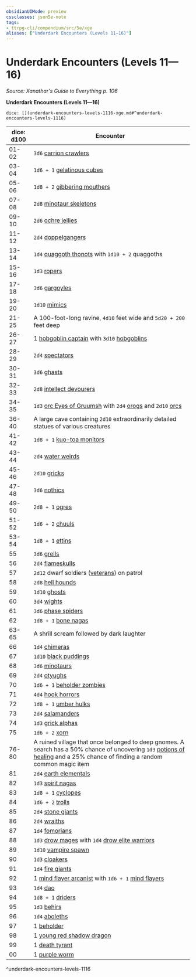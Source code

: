 ```yaml
---
obsidianUIMode: preview
cssclasses: json5e-note
tags:
- ttrpg-cli/compendium/src/5e/xge
aliases: ["Underdark Encounters (Levels 11—16)"]
---
```

# Underdark Encounters (Levels 11—16)
*Source: Xanathar's Guide to Everything p. 106* 

**Underdark Encounters (Levels 11—16)**

`dice: [](underdark-encounters-levels-1116-xge.md#^underdark-encounters-levels-1116)`

| dice: d100 | Encounter |
|------------|-----------|
| 01-02 | `3d6` [carrion crawlers](2-Mechanics/CLI/bestiary/monstrosity/carrion-crawler-xmm.md) |
| 03-04 | `1d6 + 1` [gelatinous cubes](2-Mechanics/CLI/bestiary/ooze/gelatinous-cube-xmm.md) |
| 05-06 | `1d8 + 2` [gibbering mouthers](2-Mechanics/CLI/bestiary/aberration/gibbering-mouther-xmm.md) |
| 07-08 | `2d8` [minotaur skeletons](2-Mechanics/CLI/bestiary/undead/minotaur-skeleton-xmm.md) |
| 09-10 | `2d6` [ochre jellies](2-Mechanics/CLI/bestiary/ooze/ochre-jelly-xmm.md) |
| 11-12 | `2d4` [doppelgangers](2-Mechanics/CLI/bestiary/monstrosity/doppelganger-xmm.md) |
| 13-14 | `1d4` [quaggoth thonots](2-Mechanics/CLI/bestiary/monstrosity/quaggoth-thonot-xmm.md) with `1d10 + 2` quaggoths |
| 15-16 | `1d3` [ropers](2-Mechanics/CLI/bestiary/aberration/roper-xmm.md) |
| 17-18 | `3d6` [gargoyles](2-Mechanics/CLI/bestiary/elemental/gargoyle-xmm.md) |
| 19-20 | `1d10` [mimics](2-Mechanics/CLI/bestiary/monstrosity/mimic-xmm.md) |
| 21-25 | A 100-foot-long ravine, `4d10` feet wide and `5d20 + 200` feet deep |
| 26-27 | 1 [hobgoblin captain](2-Mechanics/CLI/bestiary/fey/hobgoblin-captain-xmm.md) with `3d10` [hobgoblins](2-Mechanics/CLI/bestiary/fey/hobgoblin-warrior-xmm.md) |
| 28-29 | `2d4` [spectators](2-Mechanics/CLI/bestiary/aberration/spectator-xmm.md) |
| 30-31 | `3d6` [ghasts](2-Mechanics/CLI/bestiary/undead/ghast-xmm.md) |
| 32-33 | `2d8` [intellect devourers](2-Mechanics/CLI/bestiary/aberration/intellect-devourer-xmm.md) |
| 34-35 | `1d3` [orc Eyes of Gruumsh](2-Mechanics/CLI/bestiary/humanoid/cultist-fanatic-xmm.md) with `2d4` [orogs](2-Mechanics/CLI/bestiary/humanoid/berserker-xmm.md) and `2d10` [orcs](2-Mechanics/CLI/bestiary/humanoid/tough-xmm.md) |
| 36-40 | A large cave containing `2d10` extraordinarily detailed statues of various creatures |
| 41-42 | `1d8 + 1` [kuo-toa monitors](2-Mechanics/CLI/bestiary/aberration/kuo-toa-monitor-xmm.md) |
| 43-44 | `2d4` [water weirds](2-Mechanics/CLI/bestiary/elemental/water-weird-xmm.md) |
| 45-46 | `2d10` [gricks](2-Mechanics/CLI/bestiary/aberration/grick-xmm.md) |
| 47-48 | `3d6` [nothics](2-Mechanics/CLI/bestiary/aberration/nothic-xmm.md) |
| 49-50 | `2d8 + 1` [ogres](2-Mechanics/CLI/bestiary/giant/ogre-xmm.md) |
| 51-52 | `1d6 + 2` [chuuls](2-Mechanics/CLI/bestiary/aberration/chuul-xmm.md) |
| 53-54 | `1d8 + 1` [ettins](2-Mechanics/CLI/bestiary/giant/ettin-xmm.md) |
| 55 | `3d6` [grells](2-Mechanics/CLI/bestiary/aberration/grell-xmm.md) |
| 56 | `2d4` [flameskulls](2-Mechanics/CLI/bestiary/undead/flameskull-xmm.md) |
| 57 | `2d12` dwarf soldiers ([veterans](2-Mechanics/CLI/bestiary/humanoid/warrior-veteran-xmm.md)) on patrol |
| 58 | `2d8` [hell hounds](2-Mechanics/CLI/bestiary/fiend/hell-hound-xmm.md) |
| 59 | `1d10` [ghosts](2-Mechanics/CLI/bestiary/undead/ghost-xmm.md) |
| 60 | `3d4` [wights](2-Mechanics/CLI/bestiary/undead/wight-xmm.md) |
| 61 | `3d6` [phase spiders](2-Mechanics/CLI/bestiary/monstrosity/phase-spider-xmm.md) |
| 62 | `1d8 + 1` [bone nagas](2-Mechanics/CLI/bestiary/undead/bone-naga-xmm.md) |
| 63-65 | A shrill scream followed by dark laughter |
| 66 | `1d4` [chimeras](2-Mechanics/CLI/bestiary/monstrosity/chimera-xmm.md) |
| 67 | `1d10` [black puddings](2-Mechanics/CLI/bestiary/ooze/black-pudding-xmm.md) |
| 68 | `3d6` [minotaurs](2-Mechanics/CLI/bestiary/monstrosity/minotaur-of-baphomet-xmm.md) |
| 69 | `2d4` [otyughs](2-Mechanics/CLI/bestiary/aberration/otyugh-xmm.md) |
| 70 | `1d6 + 1` [beholder zombies](2-Mechanics/CLI/bestiary/undead/beholder-zombie-xmm.md) |
| 71 | `4d4` [hook horrors](2-Mechanics/CLI/bestiary/monstrosity/hook-horror-xmm.md) |
| 72 | `1d8 + 1` [umber hulks](2-Mechanics/CLI/bestiary/monstrosity/umber-hulk-xmm.md) |
| 73 | `2d4` [salamanders](2-Mechanics/CLI/bestiary/elemental/salamander-xmm.md) |
| 74 | `1d3` [grick alphas](2-Mechanics/CLI/bestiary/aberration/grick-ancient-xmm.md) |
| 75 | `1d6 + 2` [xorn](2-Mechanics/CLI/bestiary/elemental/xorn-xmm.md) |
| 76-80 | A ruined village that once belonged to deep gnomes. A search has a 50% chance of uncovering `1d3` [potions of healing](2-Mechanics/CLI/items/potion-of-healing-xdmg.md) and a 25% chance of finding a random common magic item |
| 81 | `2d4` [earth elementals](2-Mechanics/CLI/bestiary/elemental/earth-elemental-xmm.md) |
| 82 | `1d3` [spirit nagas](2-Mechanics/CLI/bestiary/fiend/spirit-naga-xmm.md) |
| 83 | `1d8 + 1` [cyclopes](2-Mechanics/CLI/bestiary/giant/cyclops-sentry-xmm.md) |
| 84 | `1d6 + 2` [trolls](2-Mechanics/CLI/bestiary/giant/troll-xmm.md) |
| 85 | `2d4` [stone giants](2-Mechanics/CLI/bestiary/giant/stone-giant-xmm.md) |
| 86 | `2d4` [wraiths](2-Mechanics/CLI/bestiary/undead/wraith-xmm.md) |
| 87 | `1d4` [fomorians](2-Mechanics/CLI/bestiary/giant/fomorian-xmm.md) |
| 88 | `1d3` [drow mages](2-Mechanics/CLI/bestiary/humanoid/bandit-deceiver-xmm.md) with `1d4` [drow elite warriors](2-Mechanics/CLI/bestiary/humanoid/gladiator-xmm.md) |
| 89 | `1d10` [vampire spawn](2-Mechanics/CLI/bestiary/undead/vampire-spawn-xmm.md) |
| 90 | `1d3` [cloakers](2-Mechanics/CLI/bestiary/aberration/cloaker-xmm.md) |
| 91 | `1d4` [fire giants](2-Mechanics/CLI/bestiary/giant/fire-giant-xmm.md) |
| 92 | 1 [mind flayer arcanist](2-Mechanics/CLI/bestiary/aberration/mind-flayer-arcanist-xmm.md) with `1d6 + 1` [mind flayers](2-Mechanics/CLI/bestiary/aberration/mind-flayer-xmm.md) |
| 93 | `1d4` [dao](2-Mechanics/CLI/bestiary/elemental/dao-xmm.md) |
| 94 | `1d8 + 1` [driders](2-Mechanics/CLI/bestiary/monstrosity/drider-xmm.md) |
| 95 | `1d3` [behirs](2-Mechanics/CLI/bestiary/monstrosity/behir-xmm.md) |
| 96 | `1d4` [aboleths](2-Mechanics/CLI/bestiary/aberration/aboleth-xmm.md) |
| 97 | 1 [beholder](2-Mechanics/CLI/bestiary/aberration/beholder-xmm.md) |
| 98 | 1 [young red shadow dragon](2-Mechanics/CLI/bestiary/dragon/shadow-dragon-xmm.md) |
| 99 | 1 [death tyrant](2-Mechanics/CLI/bestiary/undead/death-tyrant-xmm.md) |
| 00 | 1 [purple worm](2-Mechanics/CLI/bestiary/monstrosity/purple-worm-xmm.md) |
^underdark-encounters-levels-1116